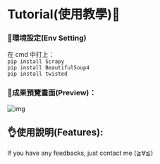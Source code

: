 # Tutorial(使用教學)📝  

### 🌳環境設定(Env Setting)  
在 cmd 中打上：  
```pip install Scrapy```  
```pip install BeautifulSoup4```  
```pip install twisted```  

### 👀**成果預覽畫面(Preview)**：  
![img](https://i.imgur.com/mdxCfEh.png)

## 👌**使用說明(Features)**:  



If you have any feedbacks, just contact me (≧∀≦)
